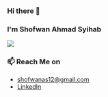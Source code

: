 ### Hi there 👋
### I'm Shofwan Ahmad Syihab
![](https://komarev.com/ghpvc/?username=softone-as)



### 📫 Reach Me on
* [shofwanas12@gmail.com](mailto:shofwanas12@gmail.com) 
* [LinkedIn](https://www.linkedin.com/in/shofwanasy/)

<!--
**softone-as/softone-as** is a ✨ _special_ ✨ repository because its `README.md` (this file) appears on your GitHub profile.

Here are some ideas to get you started:

- 🔭 I’m currently working on ...
- 🌱 I’m currently learning ...
- 👯 I’m looking to collaborate on ...
- 🤔 I’m looking for help with ...
- 💬 Ask me about ...
- 📫 How to reach me: ...
- 😄 Pronouns: ...
- ⚡ Fun fact: ...
-->
